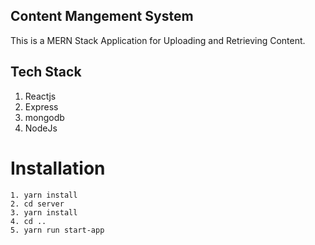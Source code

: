 ## Content Mangement System

This is a MERN Stack Application for Uploading and Retrieving Content.

## Tech Stack

1. Reactjs
2. Express
3. mongodb
4. NodeJs

# Installation

```
1. yarn install
2. cd server
3. yarn install
4. cd ..
5. yarn run start-app
```
